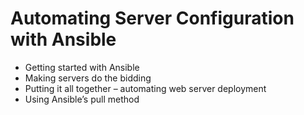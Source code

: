 # Automating Server Configuration with Ansible

- Getting started with Ansible
- Making servers do the bidding
- Putting it all together – automating web server deployment
- Using Ansible’s pull method
